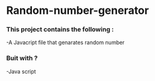# Random-number-generator
### This project contains the following :
-A Javacript file that genarates random number 

### Buit with ?
-Java script 